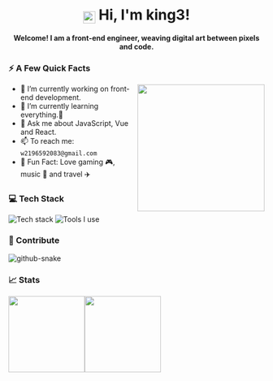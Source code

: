 <h1 align="center">
  <img 
    src="https://article.biliimg.com/bfs/article/821e8b784117cda39eef369b948b3d13627872080.png" 
    style="height: 24px; vertical-align: bottom;" 
  />
  Hi, I'm king3!  
</h1>

<h4 align="center" >Welcome! I am a front-end engineer, weaving digital art between pixels and code.</h4>

### ⚡️ A Few Quick Facts 
<img align= "right" id="user-content-mycat" width= "250" src= "https://pa1.narvii.com/6580/8098c6e9207376889eeb0532d9f5a0723c4d73f5_hq.gif"/>

- 🔭 I’m currently working on front-end development.
- 🌱 I’m currently learning everything.🤣
- 💬 Ask me about JavaScript, Vue and React.
- 📫 To reach me: `w2196592083@gmail.com`
- 🤪 Fun Fact: Love gaming 🎮, music 🎵 and travel ✈️

### 💻 Tech Stack

![Tech stack](https://skillicons.dev/icons?i=html,css,js,typescript,vue,react,nodejs,mysql)
![Tools I use](https://skillicons.dev/icons?i=vscode,powershell,ps,git,github,vercel,pnpm,vite)

### 🚀 Contribute

<picture align="center">
  <source media="(prefers-color-scheme: dark)" srcset="https://ghfast.top/https://raw.githubusercontent.com/coderking3/coderking3/output/contribution-snake-dark.svg" />
  <source media="(prefers-color-scheme: light)" srcset="https://ghfast.top/https://raw.githubusercontent.com/coderking3/coderking3/output/contribution-snake.svg" />
  <img align="center" alt="github-snake" src="https://ghfast.top/https://raw.githubusercontent.com/coderking3/coderking3/output/contribution-snake.svg" />
</picture>

### 📈 Stats

<img style="height: 150px;" src="https://github-readme-stats.vercel.app/api?username=coderking3&hide_title=true&hide_border=true&show_icons=true&include_all_commits=true&line_height=21&bg_color=0,EC6C6C,FFD479,FFFC79,73FA79&theme=graywhite" /><img style="height: 150px;" src="https://github-readme-stats.vercel.app/api/top-langs/?username=coderking3&hide_title=true&hide_border=true&layout=compact&bg_color=0,73FA79,73FDFF,D783FF&theme=graywhite&locale=cn" />
